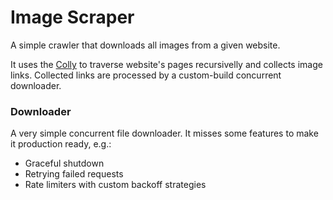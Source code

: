 # Image Scraper

A simple crawler that downloads all images from a given website.

It uses the [Colly](https://github.com/gocolly/colly) to traverse website's pages recursivelly and collects image links. Collected links are processed by a custom-build concurrent downloader.

### Downloader
A very simple concurrent file downloader. It misses some features to make it production ready, e.g.:
* Graceful shutdown
* Retrying failed requests
* Rate limiters with custom backoff strategies
